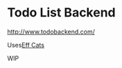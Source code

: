 # Todo List Backend

http://www.todobackend.com/

Uses[Eff Cats](https://atnos-org.github.io/eff/)

WIP
